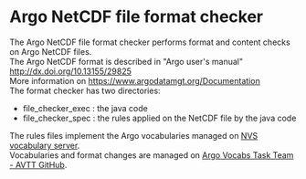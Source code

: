 # Argo NetCDF file format checker
The Argo NetCDF file format checker performs format and content checks on Argo NetCDF files.  
The Argo NetCDF format is described in "Argo user's manual" http://dx.doi.org/10.13155/29825  
More information on https://www.argodatamgt.org/Documentation  
The format checker has two directories:
- file_checker_exec : the java code
- file_checker_spec : the rules applied on the NetCDF file by the java code

The rules files implement the Argo vocabularies managed on [NVS vocabulary server](https://vocab.nerc.ac.uk/search_nvs/).  
Vocabularies and format changes are managed on [Argo Vocabs Task Team - AVTT GitHub](https://github.com/orgs/OneArgo/projects/4/views/1).
